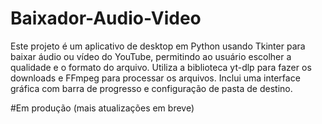 # Baixador-Audio-Video
Este projeto é um aplicativo de desktop em Python usando Tkinter para baixar áudio ou vídeo do YouTube, permitindo ao usuário escolher a qualidade e o formato do arquivo. Utiliza a biblioteca yt-dlp para fazer os downloads e FFmpeg para processar os arquivos. Inclui uma interface gráfica com barra de progresso e configuração de pasta de destino.


#Em produção (mais atualizações em breve)
